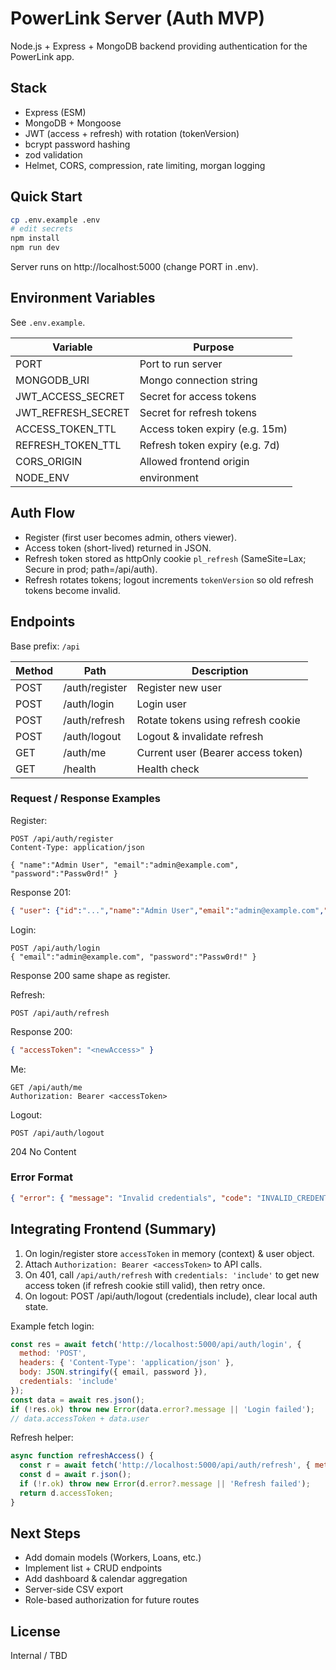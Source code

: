 # PowerLink Server (Auth MVP)

Node.js + Express + MongoDB backend providing authentication for the PowerLink app.

## Stack
- Express (ESM)
- MongoDB + Mongoose
- JWT (access + refresh) with rotation (tokenVersion)
- bcrypt password hashing
- zod validation
- Helmet, CORS, compression, rate limiting, morgan logging

## Quick Start
```bash
cp .env.example .env
# edit secrets
npm install
npm run dev
```
Server runs on http://localhost:5000 (change PORT in .env).

## Environment Variables
See `.env.example`.

| Variable | Purpose |
|----------|---------|
| PORT | Port to run server |
| MONGODB_URI | Mongo connection string |
| JWT_ACCESS_SECRET | Secret for access tokens |
| JWT_REFRESH_SECRET | Secret for refresh tokens |
| ACCESS_TOKEN_TTL | Access token expiry (e.g. 15m) |
| REFRESH_TOKEN_TTL | Refresh token expiry (e.g. 7d) |
| CORS_ORIGIN | Allowed frontend origin |
| NODE_ENV | environment |

## Auth Flow
- Register (first user becomes admin, others viewer).
- Access token (short-lived) returned in JSON.
- Refresh token stored as httpOnly cookie `pl_refresh` (SameSite=Lax; Secure in prod; path=/api/auth).
- Refresh rotates tokens; logout increments `tokenVersion` so old refresh tokens become invalid.

## Endpoints
Base prefix: `/api`

| Method | Path | Description |
|--------|------|-------------|
| POST | /auth/register | Register new user |
| POST | /auth/login | Login user |
| POST | /auth/refresh | Rotate tokens using refresh cookie |
| POST | /auth/logout | Logout & invalidate refresh |
| GET | /auth/me | Current user (Bearer access token) |
| GET | /health | Health check |

### Request / Response Examples

Register:
```http
POST /api/auth/register
Content-Type: application/json

{ "name":"Admin User", "email":"admin@example.com", "password":"Passw0rd!" }
```
Response 201:
```json
{ "user": {"id":"...","name":"Admin User","email":"admin@example.com","role":"admin","createdAt":"..."}, "accessToken": "<jwt>" }
```

Login:
```http
POST /api/auth/login
{ "email":"admin@example.com", "password":"Passw0rd!" }
```
Response 200 same shape as register.

Refresh:
```http
POST /api/auth/refresh
```
Response 200:
```json
{ "accessToken": "<newAccess>" }
```

Me:
```http
GET /api/auth/me
Authorization: Bearer <accessToken>
```

Logout:
```http
POST /api/auth/logout
```
204 No Content

### Error Format
```json
{ "error": { "message": "Invalid credentials", "code": "INVALID_CREDENTIALS" } }
```

## Integrating Frontend (Summary)
1. On login/register store `accessToken` in memory (context) & user object.
2. Attach `Authorization: Bearer <accessToken>` to API calls.
3. On 401, call `/api/auth/refresh` with `credentials: 'include'` to get new access token (if refresh cookie still valid), then retry once.
4. On logout: POST /api/auth/logout (credentials include), clear local auth state.

Example fetch login:
```js
const res = await fetch('http://localhost:5000/api/auth/login', {
  method: 'POST',
  headers: { 'Content-Type': 'application/json' },
  body: JSON.stringify({ email, password }),
  credentials: 'include'
});
const data = await res.json();
if (!res.ok) throw new Error(data.error?.message || 'Login failed');
// data.accessToken + data.user
```

Refresh helper:
```js
async function refreshAccess() {
  const r = await fetch('http://localhost:5000/api/auth/refresh', { method:'POST', credentials:'include' });
  const d = await r.json();
  if (!r.ok) throw new Error(d.error?.message || 'Refresh failed');
  return d.accessToken;
}
```

## Next Steps
- Add domain models (Workers, Loans, etc.)
- Implement list + CRUD endpoints
- Add dashboard & calendar aggregation
- Server-side CSV export
- Role-based authorization for future routes

## License
Internal / TBD
